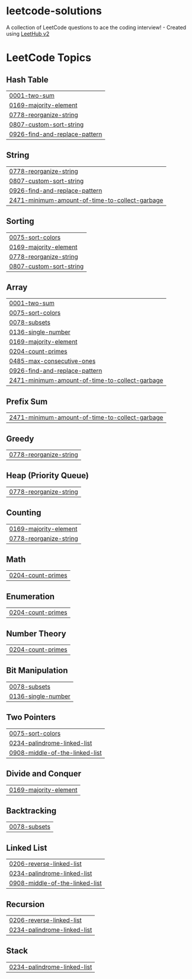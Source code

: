 # leetcode-solutions
A collection of LeetCode questions to ace the coding interview! - Created using [LeetHub v2](https://github.com/arunbhardwaj/LeetHub-2.0)

<!---LeetCode Topics Start-->
# LeetCode Topics
## Hash Table
|  |
| ------- |
| [0001-two-sum](https://github.com/yshydv77/leetcode-solutions/tree/master/0001-two-sum) |
| [0169-majority-element](https://github.com/yshydv77/leetcode-solutions/tree/master/0169-majority-element) |
| [0778-reorganize-string](https://github.com/yshydv77/leetcode-solutions/tree/master/0778-reorganize-string) |
| [0807-custom-sort-string](https://github.com/yshydv77/leetcode-solutions/tree/master/0807-custom-sort-string) |
| [0926-find-and-replace-pattern](https://github.com/yshydv77/leetcode-solutions/tree/master/0926-find-and-replace-pattern) |
## String
|  |
| ------- |
| [0778-reorganize-string](https://github.com/yshydv77/leetcode-solutions/tree/master/0778-reorganize-string) |
| [0807-custom-sort-string](https://github.com/yshydv77/leetcode-solutions/tree/master/0807-custom-sort-string) |
| [0926-find-and-replace-pattern](https://github.com/yshydv77/leetcode-solutions/tree/master/0926-find-and-replace-pattern) |
| [2471-minimum-amount-of-time-to-collect-garbage](https://github.com/yshydv77/leetcode-solutions/tree/master/2471-minimum-amount-of-time-to-collect-garbage) |
## Sorting
|  |
| ------- |
| [0075-sort-colors](https://github.com/yshydv77/leetcode-solutions/tree/master/0075-sort-colors) |
| [0169-majority-element](https://github.com/yshydv77/leetcode-solutions/tree/master/0169-majority-element) |
| [0778-reorganize-string](https://github.com/yshydv77/leetcode-solutions/tree/master/0778-reorganize-string) |
| [0807-custom-sort-string](https://github.com/yshydv77/leetcode-solutions/tree/master/0807-custom-sort-string) |
## Array
|  |
| ------- |
| [0001-two-sum](https://github.com/yshydv77/leetcode-solutions/tree/master/0001-two-sum) |
| [0075-sort-colors](https://github.com/yshydv77/leetcode-solutions/tree/master/0075-sort-colors) |
| [0078-subsets](https://github.com/yshydv77/leetcode-solutions/tree/master/0078-subsets) |
| [0136-single-number](https://github.com/yshydv77/leetcode-solutions/tree/master/0136-single-number) |
| [0169-majority-element](https://github.com/yshydv77/leetcode-solutions/tree/master/0169-majority-element) |
| [0204-count-primes](https://github.com/yshydv77/leetcode-solutions/tree/master/0204-count-primes) |
| [0485-max-consecutive-ones](https://github.com/yshydv77/leetcode-solutions/tree/master/0485-max-consecutive-ones) |
| [0926-find-and-replace-pattern](https://github.com/yshydv77/leetcode-solutions/tree/master/0926-find-and-replace-pattern) |
| [2471-minimum-amount-of-time-to-collect-garbage](https://github.com/yshydv77/leetcode-solutions/tree/master/2471-minimum-amount-of-time-to-collect-garbage) |
## Prefix Sum
|  |
| ------- |
| [2471-minimum-amount-of-time-to-collect-garbage](https://github.com/yshydv77/leetcode-solutions/tree/master/2471-minimum-amount-of-time-to-collect-garbage) |
## Greedy
|  |
| ------- |
| [0778-reorganize-string](https://github.com/yshydv77/leetcode-solutions/tree/master/0778-reorganize-string) |
## Heap (Priority Queue)
|  |
| ------- |
| [0778-reorganize-string](https://github.com/yshydv77/leetcode-solutions/tree/master/0778-reorganize-string) |
## Counting
|  |
| ------- |
| [0169-majority-element](https://github.com/yshydv77/leetcode-solutions/tree/master/0169-majority-element) |
| [0778-reorganize-string](https://github.com/yshydv77/leetcode-solutions/tree/master/0778-reorganize-string) |
## Math
|  |
| ------- |
| [0204-count-primes](https://github.com/yshydv77/leetcode-solutions/tree/master/0204-count-primes) |
## Enumeration
|  |
| ------- |
| [0204-count-primes](https://github.com/yshydv77/leetcode-solutions/tree/master/0204-count-primes) |
## Number Theory
|  |
| ------- |
| [0204-count-primes](https://github.com/yshydv77/leetcode-solutions/tree/master/0204-count-primes) |
## Bit Manipulation
|  |
| ------- |
| [0078-subsets](https://github.com/yshydv77/leetcode-solutions/tree/master/0078-subsets) |
| [0136-single-number](https://github.com/yshydv77/leetcode-solutions/tree/master/0136-single-number) |
## Two Pointers
|  |
| ------- |
| [0075-sort-colors](https://github.com/yshydv77/leetcode-solutions/tree/master/0075-sort-colors) |
| [0234-palindrome-linked-list](https://github.com/yshydv77/leetcode-solutions/tree/master/0234-palindrome-linked-list) |
| [0908-middle-of-the-linked-list](https://github.com/yshydv77/leetcode-solutions/tree/master/0908-middle-of-the-linked-list) |
## Divide and Conquer
|  |
| ------- |
| [0169-majority-element](https://github.com/yshydv77/leetcode-solutions/tree/master/0169-majority-element) |
## Backtracking
|  |
| ------- |
| [0078-subsets](https://github.com/yshydv77/leetcode-solutions/tree/master/0078-subsets) |
## Linked List
|  |
| ------- |
| [0206-reverse-linked-list](https://github.com/yshydv77/leetcode-solutions/tree/master/0206-reverse-linked-list) |
| [0234-palindrome-linked-list](https://github.com/yshydv77/leetcode-solutions/tree/master/0234-palindrome-linked-list) |
| [0908-middle-of-the-linked-list](https://github.com/yshydv77/leetcode-solutions/tree/master/0908-middle-of-the-linked-list) |
## Recursion
|  |
| ------- |
| [0206-reverse-linked-list](https://github.com/yshydv77/leetcode-solutions/tree/master/0206-reverse-linked-list) |
| [0234-palindrome-linked-list](https://github.com/yshydv77/leetcode-solutions/tree/master/0234-palindrome-linked-list) |
## Stack
|  |
| ------- |
| [0234-palindrome-linked-list](https://github.com/yshydv77/leetcode-solutions/tree/master/0234-palindrome-linked-list) |
<!---LeetCode Topics End-->